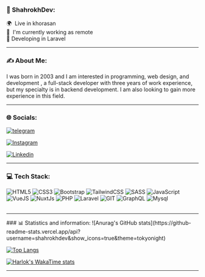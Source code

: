 ### 💫 ShahrokhDev:
🌍  Live in khorasan<br>
🚀  I'm currently working as remote<br>
👊  Developing in Laravel
<hr />

### ✍️  About Me:
I was born in 2003 and  I am interested in programming, web design, and development , a full-stack developer with three years of work experience, but my specialty is in backend development. I am also looking to gain more experience in this field.
   

<hr />


### 🌐 Socials:
[![telegram](https://img.shields.io/badge/Telegram-2CA5E0?style=for-the-badge&logo=telegram&logoColor=white)](https://t.me/shahrokhdev) 

[![Instagram](https://img.shields.io/badge/Instagram-E4405F?style=for-the-badge&logo=instagram&logoColor=white)](https://www.instagram.com/shahrokh_gh_82/) 

[![Linkedin](https://img.shields.io/badge/LinkedIn-0077B5?style=for-the-badge&logo=linkedin&logoColor=white)](https://www.linkedin.com/in/shahrokh-ghorbani-89a924210/) 

<hr />

### 💻 Tech Stack:
 ![HTML5](https://img.shields.io/badge/html5-%23E34F26.svg?style=for-the-badge&logo=html5&logoColor=white)  ![CSS3](https://img.shields.io/badge/css3-%231572B6.svg?style=for-the-badge&logo=css3&logoColor=white)  ![Bootstrap](https://img.shields.io/badge/bootstrap-%238511FA.svg?style=for-the-badge&logo=bootstrap&logoColor=white) ![TailwindCSS](https://img.shields.io/badge/tailwindcss-%2338B2AC.svg?style=for-the-badge&logo=tailwind-css&logoColor=white)  ![SASS](https://img.shields.io/badge/SASS-hotpink.svg?style=for-the-badge&logo=SASS&logoColor=white)  ![JavaScript](https://img.shields.io/badge/javascript-%23323330.svg?style=for-the-badge&logo=javascript&logoColor=%23F7DF1E) ![VueJS](https://img.shields.io/badge/Vue%20js-35495E?style=for-the-badge&logo=vuedotjs&logoColor=4FC08D)  ![NuxtJs](https://img.shields.io/badge/nuxt%20js-00C58E?style=for-the-badge&logo=nuxtdotjs&logoColor=white) ![PHP](https://img.shields.io/badge/PHP-777BB4?style=for-the-badge&logo=php&logoColor=white)  ![Laravel](https://img.shields.io/badge/Laravel-FF2D20?style=for-the-badge&logo=laravel&logoColor=white)   ![GIT](https://img.shields.io/badge/Git-fc6d26?style=for-the-badge&logo=git&logoColor=white) 
![GraphQL](https://img.shields.io/badge/-GraphQL-E10098?style=for-the-badge&logo=graphql&logoColor=white)
![Mysql](https://img.shields.io/badge/MySQL-005C84?style=for-the-badge&logo=mysql&logoColor=white)
<br> 
<br>
<hr />
### 📊 Statistics and information:
![Anurag's GitHub stats](https://github-readme-stats.vercel.app/api?username=shahrokhdev&show_icons=true&theme=tokyonight)

[![Top Langs](https://github-readme-stats.vercel.app/api/top-langs/?username=shahrokhdev&layout=donut-vertical)](https://github.com/shahrokhdev/github-readme-stats)


[![Harlok's WakaTime stats](https://github-readme-stats.vercel.app/api/wakatime?username=shahrokhdev)](https://github.com/shahrokhdev/github-readme-stats)

<hr />
